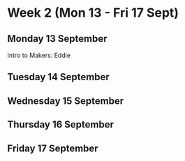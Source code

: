 # Week 2 \(Mon 13 - Fri 17 Sept\)

## Monday 13 September

Intro to Makers: Eddie

## Tuesday 14 September

## Wednesday 15 September

## Thursday 16 September

## Friday 17 September

